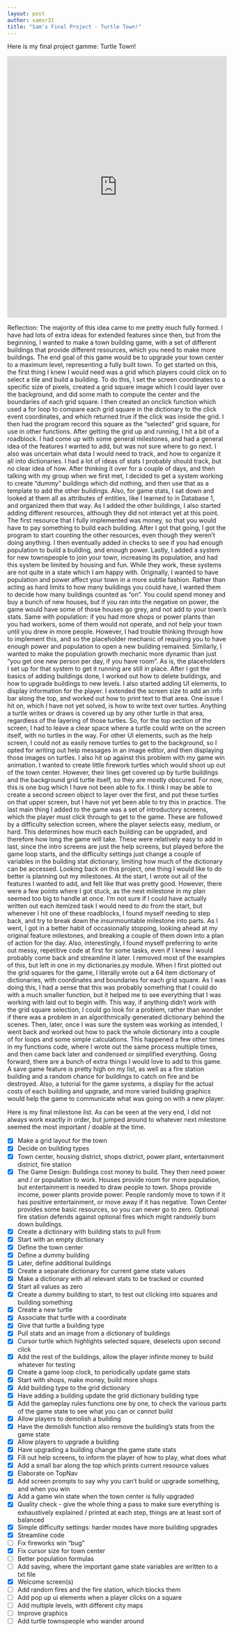 ```yaml
---
layout: post
author: samsr31
title: "Sam's Final Project - Turtle Town!"
---
```


Here is my final project gamme: Turtle Town!


<iframe src="https://trinket.io/embed/python/5d414fb975" width="100%" height="600" frameborder="0" marginwidth="0" marginheight="0" allowfullscreen></iframe>


Reflection:
The majority of this idea came to me pretty much fully formed.  I have had lots of extra ideas for extended features since then, but from the beginning, I wanted to make a town building game, with a set of different buildings that provide different resources, which you need to make more buildings.  The end goal of this game would be to upgrade your town center to a maximum level, representing a fully built town.
To get started on this, the first thing I knew I would need was a grid which players could click on to select a tile and build a building.  To do this, I set the screen coordinates to a specific size of pixels, created a grid square image which I could layer over the background, and did some math to compute the center and the boundaries of each grid square.  I then created an onclick function which used a for loop to compare each grid square in the dictionary to the click event coordinates, and which returned true if the click was inside the grid.  I then had the program record this square as the “selected” grid square, for use in other functions.
After getting the grid up and running, I hit a bit of a roadblock.  I had come up with some general milestones, and had a general idea of the features I wanted to add, but was not sure where to go next.  I also was uncertain what data I would need to track, and how to organize it all into dictionaries.  I had a lot of ideas of stats I probably should track, but no clear idea of how.  After thinking it over for a couple of days, and then talking with my group when we first met, I decided to get a system working to create “dummy” buildings which did nothing, and then use that as a template to add the other buildings.  Also, for game stats, I sat down and looked at them all as attributes of entities, like I learned to in Database 1, and organized them that way.  As I added the other buildings, I also started adding different resources, although they did not interact yet at this point.  The first resource that I fully implemented was money, so that you would have to pay something to build each building.  After I got that going, I got the program to start counting the other resources, even though they weren’t doing anything.  I then eventually added in checks to see if you had enough population to build a building, and enough power.  Lastly, I added a system for new townspeople to join your town, increasing its population, and had this system be limited by housing and fun.
While they work, these systems are not quite in a state which I am happy with.  Originally, I wanted to have population and power affect your town in a more subtle fashion.  Rather than acting as hard limits to how many buildings you could have, I wanted them to decide how many buildings counted as “on”.  You could spend money and buy a bunch of new houses, but if you ran into the negative on power, the game would have some of those houses go grey, and not add to your town’s stats.  Same with population: if you had more shops or power plants than you had workers, some of them would not operate, and not help your town until you drew in more people.  However, I had trouble thinking through how to implement this, and so the placeholder mechanic of requiring you to have enough power and population to open a new building remained.  Similarly, I wanted to make the population growth mechanic more dynamic than just “you get one new person per day, if you have room”.  As is, the placeholders I set up for that system to get it running are still in place.
After I got the basics of adding buildings done, I worked out how to delete buildings, and how to upgrade buildings to new levels.  I also started adding UI elements, to display information for the player.  I extended the screen size to add an info bar along the top, and worked out how to print text to that area.  One issue I hit on, which I have not yet solved, is how to write text over turtles.  Anything a turtle writes or draws is covered up by any other turtle in that area, regardless of the layering of those turtles.  So, for the top section of the screen, I had to leave a clear space where a turtle could write on the screen itself, with no turtles in the way.  For other UI elements, such as the help screen, I could not as easily remove turtles to get to the background, so I opted for writing out help messages in an image editor, and then displaying those images on turtles.  I also hit up against this problem with my game win animation.  I wanted to create little firework turtles which would shoot up out of the town center.  However, their lines get covered up by turtle buildings and the background grid turtle itself, so they are mostly obscured.  For now, this is one bug which I have not been able to fix.  I think I may be able to create a second screen object to layer over the first, and put these turtles on that upper screen, but I have not yet been able to try this in practice.
The last main thing I added to the game was a set of introductory screens, which the player must click through to get to the game.  These are followed by a difficulty selection screen, where the player selects easy, medium, or hard.  This determines how much each building can be upgraded, and therefore how long the game will take.  These were relatively easy to add in last, since the intro screens are just the help screens, but played before the game loop starts, and the difficulty settings just change a couple of variables in the building stat dictionary, limiting how much of the dictionary can be accessed.
Looking back on this project, one thing I would like to do better is planning out my milestones.  At the start, I wrote out all of the features I wanted to add, and felt like that was pretty good.  However, there were a few points where I got stuck, as the next milestone in my plan seemed too big to handle at once.  I’m not sure if I could have actually written out each itemized task I would need to do from the start, but whenever I hit one of these roadblocks, I found myself needing to step back, and try to break down the insurmountable milestone into parts.  As I went, I got in a better habit of occasionally stopping, looking ahead at my original feature milestones, and breaking a couple of them down into a plan of action for the day.
Also, interestingly, I found myself preferring to write out messy, repetitive code at first for some tasks, even if I knew I would probably come back and streamline it later.  I removed most of the examples of this, but left in one in my dictionaries.py module.  When I first plotted out the grid squares for the game, I literally wrote out a 64 item dictionary of dictionaries, with coordinates and boundaries for each grid square.  As I was doing this, I had a sense that this was probably something that I could do with a much smaller function, but it helped me to see everything that I was working with laid out to begin with.  This way, if anything didn’t work with the grid square selection, I could go look for a problem, rather than wonder if there was a problem in an algorithmically generated dictionary behind the scenes.  Then, later, once I was sure the system was working as intended, I went back and worked out how to pack the whole dictionary into a couple of for loops and some simple calculations.  This happened a few other times in my functions code, where I wrote out the same process multiple times, and then came back later and condensed or simplified everything.
Going forward, there are a bunch of extra things I would love to add to this game.  A save game feature is pretty high on my list, as well as a fire station building and a random chance for buildings to catch on fire and be destroyed.  Also, a tutorial for the game systems, a display for the actual costs of each building and upgrade, and more varied building graphics would help the game to communicate what was going on with a new player.
 
Here is my final milestone list.  As can be seen at the very end, I did not always work exactly in order, but jumped around to whatever next milestone seemed the most important / doable at the time.
 
- [x] Make a grid layout for the town
- [x] Decide on building types
- [x] Town center, housing district, shops district, power plant, entertainment district, fire station
- [x] The Game Design: Buildings cost money to build.  They then need power and / or population to work.  Houses provide room for more population, but entertainment is needed to draw people to town.  Shops provide income, power plants provide power.  People randomly move to town if it has positive entertainment, or move away if it has negative.  Town Center provides some basic resources, so you can never go to zero.  Optional fire station defends against optional fires which might randomly burn down buildings.
- [x] Create a dictionary with building stats to pull from
- [x] Start with an empty dictionary
- [x] Define the town center
- [x] Define a dummy building
- [x] Later, define additional buildings
- [x] Create a separate dictionary for current game state values
- [x] Make a dictionary with all relevant stats to be tracked or counted
- [x] Start all values as zero
- [x] Create a dummy building to start, to test out clicking into squares and building something
- [x] Create a new turtle
- [x] Associate that turtle with a coordinate
- [x] Give that turtle a building type
- [x] Pull stats and an image from a dictionary of buildings
- [x] Cursor turtle which highlights selected square, deselects upon second click
- [x] Add the rest of the buildings, allow the player infinite money to build whatever for testing
- [x] Create a game loop clock, to periodically update game stats
- [x] Start with shops, make money, build more shops
- [x] Add building type to the grid dictionary
- [x] Have adding a building update the grid dictionary building type
- [x] Add the gameplay rules functions one by one, to check the various parts of the game state to see what you can or cannot build
- [x] Allow players to demolish a building
- [x] Have the demolish function also remove the building’s stats from the game state
- [x] Allow players to upgrade a building
- [x] Have upgrading a building change the game state stats
- [x] Fill out help screens, to inform the player of how to play, what does what
- [x] Add a small bar along the top which prints current resource values
- [x] Elaborate on TopNav
- [x] Add screen prompts to say why you can’t build or upgrade something, and when you win
- [x] Add a game win state when the town center is fully upgraded
- [x] Quality check - give the whole thing a pass to make sure everything is exhaustively explained / printed at each step, things are at least sort of balanced
- [x] Simple difficulty settings: harder modes have more building upgrades
- [x] Streamline code
- [ ] Fix fireworks win “bug”
- [x] Fix cursor size for town center
- [ ] Better population formulas
- [ ] Add saving, where the important game state variables are written to a txt file
- [x] Welcome screen(s)
- [ ] Add random fires and the fire station, which blocks them
- [ ] Add pop up ui elements when a player clicks on a square
- [ ] Add multiple levels, with different city maps
- [ ] Improve graphics
- [ ] Add turtle townspeople who wander around
